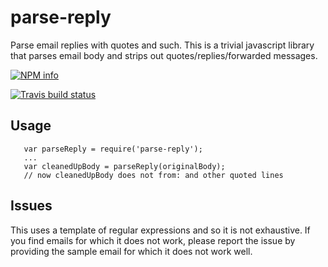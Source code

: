 # parse-reply

Parse email replies with quotes and such.  This is a trivial javascript library that parses email body and strips out quotes/replies/forwarded messages.

[![NPM info](https://nodei.co/npm/parse-reply.png?downloads=true)](https://npmjs.org/package/parse-reply)

[![Travis build status](https://api.travis-ci.org/Like-Falling-Leaves/parse-reply.png?branch=master)](
https://travis-ci.org/Like-Falling-Leaves/parse-reply)

## Usage

```javascripot
   var parseReply = require('parse-reply');
   ...
   var cleanedUpBody = parseReply(originalBody);
   // now cleanedUpBody does not from: and other quoted lines
```

## Issues

This uses a template of regular expressions and so it is not exhaustive.  If you find emails for which it does not work, please report the issue by providing the sample email for which it does not work well.
   
